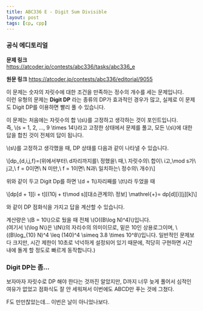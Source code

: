 ```yaml
---
title: ABC336 E - Digit Sum Divisible
layout: post
tags: [cp, cpp]
---
```

### 공식 에디토리얼

**문제 링크**  
<https://atcoder.jp/contests/abc336/tasks/abc336_e>

**원문 링크**
<https://atcoder.jp/contests/abc336/editorial/9055>

이 문제는 숫자의 자릿수에 대한 조건을 만족하는 정수의 개수를 세는 문제입니다.  
이런 유형의 문제는 **Digit DP** 라는 종류의 DP가 효과적인 경우가 많고, 실제로 이 문제도 Digit DP를 이용하면 빨리 풀 수 있습니다.

이 문제는 처음에는 자릿수의 합 \\(s\\)를 고정하고 생각하는 것이 포인트입니다.  
즉, \\(s = 1, 2, ..., 9 \times 14\\)라고 고정한 상태에서 문제를 풀고, 모든 \\(s\\)에 대한 답을 합친 것이 전체의 답이 됩니다.

\\(s\\)를 고정하고 생각했을 때, DP 상태를 다음과 같이 나타낼 수 있습니다.

\\[dp_{d,i,j,f}=(위에서부터\ d자리까지를\ 정했을\ 때,\ 자릿수의\ 합이\ i고,\mod s가\ j고,\ f = 0이면\ N 미만,\ f = 1이면\ N과\ 일치하는\ 정수의\ 개수)\\]

위와 같이 두고 Digit Dp를 하면 \\(d + 1\\)자리째를 \\(t\\)라 두었을 때

\\[dp[d + 1][i + t][(10j + t)\mod s][대소관계의\ 정보] \mathrel{+}= dp[d][i][j][k]\\]

와 같이 DP 점화식을 가지고 답을 계산할 수 있습니다.

계산량은 \\(B = 10\\)으로 뒀을 때 전체 \\(O((B\log N)^4)\\)입니다.  
(여기서 \\(\log N\\)은 \\(N\\)의 자리수의 의미이므로, 밑은 10인 상용로그이며, \\((B\log_{10} N)^4 \leq (140)^4 \simeq 3.8 \times 10^8\\)입니다. 일반적인 문제보다 크지만, 시간 제한이 10초로 넉넉하게 설정되어 있기 때문에, 적당히 구현하면 시간 내에 돌게 할 정도로 빠르게 동작합니다.)

### Digit DP는 좀...
보자마자 자릿수로 DP 해야 한다는 것까진 알았지만, D까지 너무 늦게 풀어서 심적인 여유가 없었고 점화식도 잘 안 세워져서 이번에도 ABCD만 푸는 것에 그쳤다.

F도 만만찮았는데... 이번은 날이 아니었나보다.